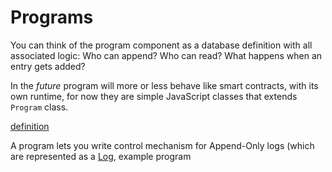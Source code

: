# Programs
You can think of the program component as a database definition with all associated logic: Who can append? Who can read? What happens when an entry gets added? 


In the *future* program will more or less behave like smart contracts, with its own runtime, for now they are simple JavaScript classes that extends ```Program``` class. 


[definition](./example.ts ':include :fragment=definition')


A program lets you write control mechanism for Append-Only logs (which are represented as a [Log](./packages/log), example program



